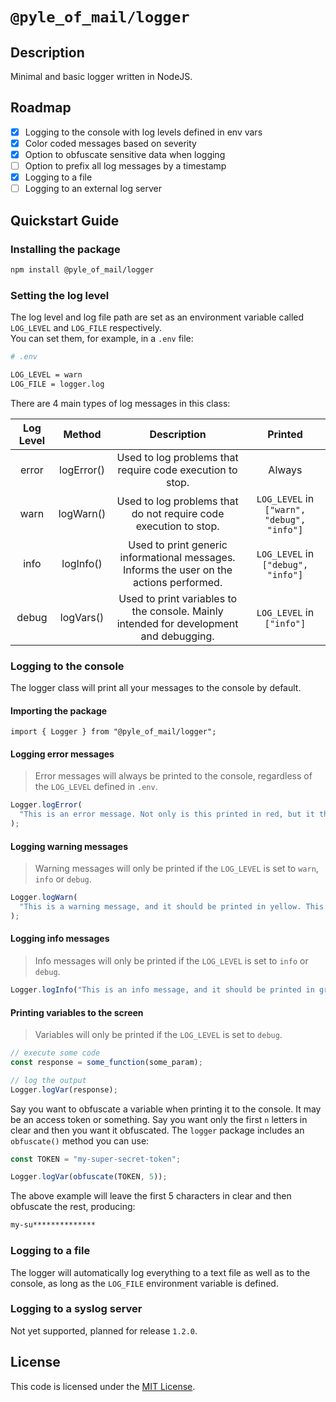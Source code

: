 # `@pyle_of_mail/logger`

## Description

Minimal and basic logger written in NodeJS.

## Roadmap

- [x] Logging to the console with log levels defined in env vars
- [x] Color coded messages based on severity
- [x] Option to obfuscate sensitive data when logging
- [ ] Option to prefix all log messages by a timestamp
- [x] Logging to a file
- [ ] Logging to an external log server

## Quickstart Guide

### Installing the package

```bash
npm install @pyle_of_mail/logger
```

### Setting the log level

The log level and log file path are set as an environment variable called `LOG_LEVEL` and `LOG_FILE` respectively.  
You can set them, for example, in a `.env` file:

```bash
# .env

LOG_LEVEL = warn
LOG_FILE = logger.log
```

There are 4 main types of log messages in this class:

| Log Level |   Method   |                                       Description                                        |                  Printed                   |
| :-------: | :--------: | :--------------------------------------------------------------------------------------: | :----------------------------------------: |
|   error   | logError() |                Used to log problems that require code execution to stop.                 |                   Always                   |
|   warn    | logWarn()  |             Used to log problems that do not require code execution to stop.             | `LOG_LEVEL` in `["warn", "debug", "info"]` |
|   info    | logInfo()  | Used to print generic informational messages. Informs the user on the actions performed. |     `LOG_LEVEL` in `["debug", "info"]`     |
|   debug   | logVars()  |  Used to print variables to the console. Mainly intended for development and debugging.  |         `LOG_LEVEL` in `["info"]`          |

### Logging to the console

The logger class will print all your messages to the console by default.

#### Importing the package

```node
import { Logger } from "@pyle_of_mail/logger";
```

#### Logging error messages

> Error messages will always be printed to the console, regardless of the `LOG_LEVEL` defined in `.env`.

```javascript
Logger.logError(
  "This is an error message. Not only is this printed in red, but it throws an error and stops code execution."
);
```

#### Logging warning messages

> Warning messages will only be printed if the `LOG_LEVEL` is set to `warn`, `info` or `debug`.

```javascript
Logger.logWarn(
  "This is a warning message, and it should be printed in yellow. This probably means something went wrong, but not wrong enough as to quit execution."
);
```

#### Logging info messages

> Info messages will only be printed if the `LOG_LEVEL` is set to `info` or `debug`.

```javascript
Logger.logInfo("This is an info message, and it should be printed in green.");
```

#### Printing variables to the screen

> Variables will only be printed if the `LOG_LEVEL` is set to `debug`.

```javascript
// execute some code
const response = some_function(some_param);

// log the output
Logger.logVar(response);
```

Say you want to obfuscate a variable when printing it to the console. It may be an access token or something. Say you want only the first `n` letters in clear and then you want it obfuscated. The `logger` package includes an `obfuscate()` method you can use:

```javascript
const TOKEN = "my-super-secret-token";

Logger.logVar(obfuscate(TOKEN, 5));
```

The above example will leave the first 5 characters in clear and then obfuscate the rest, producing:

```bash
my-su**************
```

### Logging to a file

The logger will automatically log everything to a text file as well as to the console, as long as the `LOG_FILE` environment variable is defined.

### Logging to a syslog server

Not yet supported, planned for release `1.2.0`.

## License

This code is licensed under the [MIT License](./LICENSE).
